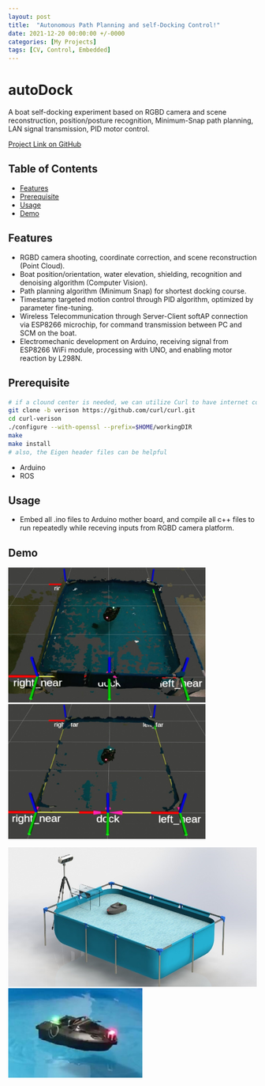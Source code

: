 ```yaml
---
layout: post
title:  "Autonomous Path Planning and self-Docking Control!"
date: 2021-12-20 00:00:00 +/-0000
categories: [My Projects]
tags: [CV, Control, Embedded]
---
```


# autoDock
A boat self-docking experiment based on RGBD camera and scene reconstruction, position/posture recognition, Minimum-Snap path planning, LAN signal transmission, PID motor control.

[Project Link on GitHub](https://github.com/Furkath/autoDock)

## Table of Contents

- [Features](#features)
- [Prerequisite](#prerequisite)
- [Usage](#usage)
- [Demo](#demo)
<!-- [Contributing](#contributing) -->
<!-- [License](#license) -->
<!-- [Acknowledgements](#acknowledgements) -->

## Features

- RGBD camera shooting, coordinate correction, and scene reconstruction (Point Cloud).
- Boat position/orientation, water elevation, shielding, recognition and denoising algorithm (Computer Vision).
- Path planning algorithm (Minimum Snap) for shortest docking course.
- Timestamp targeted motion control through PID algorithm, optimized by parameter fine-tuning.
- Wireless Telecommunication through Server-Client softAP connection via ESP8266 microchip, for command transmission between PC and SCM on the boat.
- Electromechanic development on Arduino, receiving signal from ESP8266 WiFi module, processing with UNO, and enabling motor reaction by L298N.

## Prerequisite 

<!-- Provide instructions on how to install and set up your project. Include any dependencies and steps needed for a successful installation. -->

```bash
# if a clound center is needed, we can utilize Curl to have internet connection
git clone -b verison https://github.com/curl/curl.git
cd curl-verison
./configure --with-openssl --prefix=$HOME/workingDIR
make
make install
# also, the Eigen header files can be helpful
```
- Arduino
- ROS

## Usage

<!-- Explain how to use your project. Include examples or code snippets if applicable. -->
  
- Embed all .ino files to Arduino mother board, and compile all c++ files to run repeatedly while receving inputs from RGBD camera platform.

## Demo
<img src="assets/images/AutonoDock/1.jpg" alt="demo1" width="400" height="273" /> <img src="assets/images/AutonoDock/2.jpg" alt="demo2" width="400" height="273" />

<img src="assets/images/AutonoDock/render.jpg" alt="demo_scene" width="528" height="282" /> <img src="assets/images/AutonoDock/boat.jpg" alt="demo_boat" width="272" height="181" />

